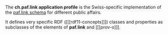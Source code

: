 The **ch.paf.link application profile** is the Swiss-specific implementation of the [paf.link schema](https://paf.link) for different public affairs.

It defines very specific RDF ([[[rdf11-concepts]]]) classes and properties as subclasses of the elements of **paf.link** and [[[prov-o]]].
